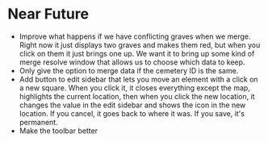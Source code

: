 # Near Future

- Improve what happens if we have conflicting graves when we merge. Right now it just displays two graves and makes them red, but when you click on them it just brings one up. We want it to bring up some kind of merge resolve window that allows us to choose which data to keep.
- Only give the option to merge data if the cemetery ID is the same.
- Add button to edit sidebar that lets you move an element with a click on a new square. When you click it, it closes everything except the map, highlights the current location, then when you click the new location, it changes the value in the edit sidebar and shows the icon in the new location. If you cancel, it goes back to where it was. If you save, it's permanent.
- Make the toolbar better
